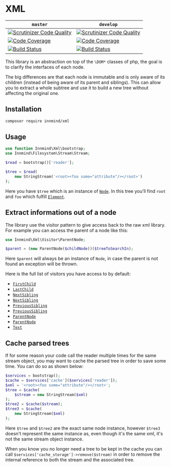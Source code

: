 # XML

| `master` | `develop` |
|----------|-----------|
| [![Scrutinizer Code Quality](https://scrutinizer-ci.com/g/Innmind/XML/badges/quality-score.png?b=master)](https://scrutinizer-ci.com/g/Innmind/XML/?branch=master) | [![Scrutinizer Code Quality](https://scrutinizer-ci.com/g/Innmind/XML/badges/quality-score.png?b=develop)](https://scrutinizer-ci.com/g/Innmind/XML/?branch=develop) |
| [![Code Coverage](https://scrutinizer-ci.com/g/Innmind/XML/badges/coverage.png?b=master)](https://scrutinizer-ci.com/g/Innmind/XML/?branch=master) | [![Code Coverage](https://scrutinizer-ci.com/g/Innmind/XML/badges/coverage.png?b=develop)](https://scrutinizer-ci.com/g/Innmind/XML/?branch=develop) |
| [![Build Status](https://scrutinizer-ci.com/g/Innmind/XML/badges/build.png?b=master)](https://scrutinizer-ci.com/g/Innmind/XML/build-status/master) | [![Build Status](https://scrutinizer-ci.com/g/Innmind/XML/badges/build.png?b=develop)](https://scrutinizer-ci.com/g/Innmind/XML/build-status/develop) |

This library is an abstraction on top of the `\DOM*` classes of php, the goal is to clarify the interfaces of each node.

The big differences are that each node is immutable and is only aware of its children (instead of being aware of its parent and siblings). This can allow you to extract a whole subtree and use it to build a new tree without affecting the original one.

## Installation

```sh
composer require innmind/xml
```

## Usage

```php
use function Innmind\Xml\bootstrap;
use Innmind\Filesystem\Stream\Stream;

$read = bootstrap()['reader'];

$tree = $read(
    new StringStream('<root><foo some="attribute"/></root>')
);
```

Here you have `$tree` which is an instance of [`Node`](src/Node.php). In this tree you'll find `root` and `foo` which fulfill [`Element`](src/Element.php).

## Extract informations out of a node

The library use the visitor pattern to give access back to the raw xml library. For example you can access the parent of a node like this:

```php
use Innmind\Xml\Visitor\ParentNode;

$parent = (new ParentNode($childNode))($treeToSearchIn);
```

Here `$parent` will always be an instance of `Node`, in case the parent is not found an exception will be thrown.

Here is the full list of visitors you have access to by default:

* [`FirstChild`](src/Visitor/FirstChild.php)
* [`LastChild`](src/Visitor/LastChild.php)
* [`NextSibling`](src/Visitor/NextSibling.php)
* [`NextSibling`](src/Visitor/NextSibling.php)
* [`PreviousSibling`](src/Visitor/PreviousSibling.php)
* [`PreviousSibling`](src/Visitor/PreviousSibling.php)
* [`ParentNode`](src/Visitor/ParentNode.php)
* [`ParentNode`](src/Visitor/ParentNode.php)
* [`Text`](src/Visitor/Text.php)

## Cache parsed trees

If for some reason your code call the reader multiple times for the same stream object, you may want to cache the parsed tree in order to save some time. You can do so as shown below:

```php
$services = bootstrap();
$cache = $services['cache']($services['reader']);
$xml = '<root><foo some="attribute"/></root>';
$tree = $cache(
    $stream = new StringStream($xml)
);
$tree2 = $cache($stream);
$tree3 = $cache(
    new StringStream($xml)
);
```

Here `$tree` and `$tree2` are the exact same node instance, however `$tree3` doesn't represent the same instance as, even though it's the same xml, it's not the same stream object instance.

When you know you no longer need a tree to be kept in the cache you can call `$services['cache_storage']->remove($stream)` in order to remove the internal reference to both the stream and the associated tree.
